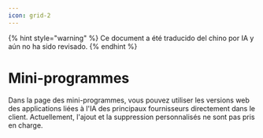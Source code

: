 ```yaml
---
icon: grid-2
---
```


{% hint style="warning" %}
Ce document a été traducido del chino por IA y aún no ha sido revisado.
{% endhint %}

# Mini-programmes

Dans la page des mini-programmes, vous pouvez utiliser les versions web des applications liées à l'IA des principaux fournisseurs directement dans le client. Actuellement, l'ajout et la suppression personnalisés ne sont pas pris en charge.